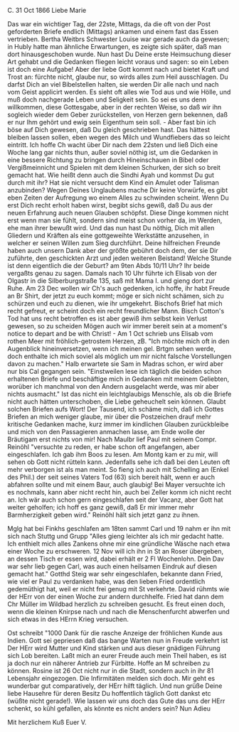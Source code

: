  C. 31 Oct 1866
Liebe Marie

Das war ein wichtiger Tag, der 22ste, Mittags, da die oft von der Post geforderten Briefe endlich (Mittags) ankamen und einem fast das Essen vertrieben. Bertha Weitbrs Schwester Louise war gerade auch da gewesen; in Hubly hatte man ähnliche Erwartungen, es zeigte sich später, daß man dort hinausgeschoben wurde. Nun hast Du Deine erste Heimsuchung dieser Art gehabt und die Gedanken fliegen leicht voraus und sagen: so ein Leben ist doch eine Aufgabe! Aber der liebe Gott kommt nach und bietet Kraft und Trost an: fürchte nicht, glaube nur, so wirds alles zum Heil ausschlagen. Du darfst Dich an viel Bibelstellen halten, sie werden Dir alle nach und nach vom Geist applicirt werden. Es sieht oft alles wie Tod aus und wie Hölle, und muß doch nachgerade Leben und Seligkeit sein. So sei es uns denn willkommen, diese Gottesgabe, aber in der rechten Weise, so daß wir ihn sogleich wieder dem Geber zurückstellen, von Herzen gern bekennen, daß er nur Ihm gehört und ewig sein Eigenthum sein soll. - Aber fast bin ich böse auf Dich gewesen, daß Du gleich geschrieben hast. Das hättest bleiben lassen sollen, eben wegen des Milch und Wundfiebers das so leicht eintritt. Ich hoffe Ch wacht über Dir nach dem 22sten und ließ Dich eine Woche lang gar nichts thun, außer soviel nöthig ist, um die Gedanken in eine bessere Richtung zu bringen durch Hineinschauen in Bibel oder Vergißmeinnicht und Spielen mit dem kleinen Schurken, der sich so breit gemacht hat. Wie heißt denn auch die Sindhi Ayah und kommst Du gut durch mit ihr? Hat sie nicht versucht dem Kind ein Amulet oder Talisman anzubinden? Wegen Deines Unglaubens mache Dir keine Vorwürfe, es gibt eben Zeiten der Aufregung wo einem Alles zu schwinden scheint. Wenn Du erst Dich recht erholt haben wirst, begibt sichs gewiß, daß Du aus der neuen Erfahrung auch neuen Glauben schöpfst. Diese Dinge kommen nicht erst wenn man sie fühlt, sondern sind meist schon vorher da, im Werden, ehe man ihrer bewußt wird. Und das nun hast Du nöthig, Dich mit allen Gliedern und Kräften als eine gottgeweihte Werkstätte anzusehen, in welcher er seinen Willen zum Sieg durchführt. Deine hilfreichen Freunde haben auch unsern Dank aber der größte gebührt doch dem, der sie Dir zuführte, den geschickten Arzt und jeden weiteren Beistand! Welche Stunde ist denn eigentlich die der Geburt? am 9ten Abds 10/11 Uhr? Ihr beide vergaßts genau zu sagen. Damals nach 10 Uhr führte ich Elisab von der Olgastr in die Silberburgstraße 135, saß mit Mama I. und gieng dort zur Ruhe. Am 23 Dec wollen wir Ch's auch gedenken, ich hoffe, ihr habt Freude an Br Shirt, der jetzt zu euch kommt; möge er sich nicht schämen, sich zu schürzen und euch zu dienen, wie ihr umgekehrt. Bischofs Brief hat mich recht gefreut, er scheint doch ein recht freundlicher Mann. Bisch Cotton's Tod hat uns recht betroffen es ist aber gewiß ihm selbst kein Verlust gewesen, so zu scheiden Mögen auch wir immer bereit sein at a moment's notice to depart and be with Christ! - Am 1 Oct schrieb uns Elisab vom rothen Meer mit fröhlich-getrostem Herzen, zB. "Ich möchte mich oft in den Augenblick hineinversetzen, wenn ich meinen gel. Brtgm sehen werde, doch enthalte ich mich soviel als möglich um mir nicht falsche Vorstellungen davon zu machen." Halb erwartete sie Sam in Madras schon, er wird aber nur bis Cal gegangen sein. "Einstweilen lese ich täglich die beiden schon erhaltenen Briefe und beschäftige mich in Gedanken mit meinem Geliebten, worüber ich manchmal von den Andern ausgelacht werde, was mir aber nichts ausmacht." Ist das nicht ein leichtglaubigs Menschle, als ob die Briefe nicht auch hätten unterschoben, die Liebe geheuchelt sein können. Glaubt solchen Briefen aufs Wort! Der Tausend, ich schäme mich, daß ich Gottes Briefen an mich weniger glaube, mir über die Postzeichen drauf mehr kritische Gedanken mache, kurz immer im kindlichen Glauben zurückbleibe und mich von den Passagieren anmachen lasse, am Ende wolle der Bräutigam erst nichts von mir! 
Nach Maulbr lief Paul mit seinem Compr. Reinöhl "versuchte zu reden, er habe schon oft angefangen, aber eingeschlafen. Ich gab ihm Boos zu lesen. Am Montg kam er zu mir, will sehen ob Gott nicht rütteln kann. Jedenfalls sehe ich daß bei den Leuten oft mehr verborgen ist als man meint. So fieng ich auch mit Schelling an (Enkel des Phil.) der seit seines Vaters Tod (63) sich bereit hält, wenn er auch abfahren sollte und mit einem Baur, auch glaubig! Bei Mayer versuchte ich es nochmals, kann aber nicht recht hin, auch bei Zeller komm ich nicht recht an. Ich wär auch schon gern eingeschlafen seit der Vacanz, aber Gott hat weiter geholfen; ich hoff es ganz gewiß, daß Er mir immer mehr Barmherzigkeit geben wird." Reinöhl hält sich jetzt ganz zu ihnen.

Mglg hat bei Finkhs geschlafen am 18ten sammt Carl und 19 nahm er ihn mit sich nach Stuttg und Grupp "Alles gieng leichter als ich mir gedacht hatte. Ich enthielt mich alles Zankens ohne mir eine gründliche Wäsche nach etwa einer Woche zu erschweren. 12 Nov will ich ihn in St an Roser übergeben, an dessen Tisch er essen wird, dabei erhält er 2 Fl Wochenlohn. Dein Dav war sehr lieb gegen Carl, was auch einen heilsamen Eindruk auf diesen gemacht hat." Gotthd Steig war sehr eingeschlafen, bekannte dann Fried, wie viel er Paul zu verdanken habe, was den lieben Fried ordentlich gedemüthigt hat, weil er nicht frei genug mit St verkehrte. David rühmts wie der HErr von der einen Woche zur andern durchhelfe. Fried hat dann dem Chr Müller im Wildbad herzlich zu schreiben gesucht. Es freut einen doch, wenn die kleinen Knirpse nach und nach die Menschenfurcht abwerfen und sich etwas in des HErrn Krieg versuchen.

Ost schreibt "1000 Dank für die rasche Anzeige der fröhlichen Kunde aus Indien. Gott sei gepriesen daß das bange Warten nun in Freude verkehrt ist Der HErr wird Mutter und Kind stärken und aus dieser gnädigen Führung sich Lob bereiten. Laßt mich an eurer Freude auch mein Theil haben, es ist ja doch nur ein näherer Antrieb zur Fürbitte. Hoffe an M schreiben zu können. Rosine ist 26 Oct nicht nur in die Stadt, sondern auch in ihr 81 Lebensjahr eingezogen. Die Infirmitäten melden sich doch. Mir geht es wunderbar gut comparatively, der HErr hilft täglich. Und nun grüße Deine liebe Hausehre für deren Besitz Du hoffentlich täglich Gott dankst etc (wüßte nicht gerade!). Wie lassen wir uns doch das Gute das uns der HErr schenkt, so kühl gefallen, als könnte es nicht anders sein? Nun Adieu

 Mit herzlichem Kuß
 Euer V.
